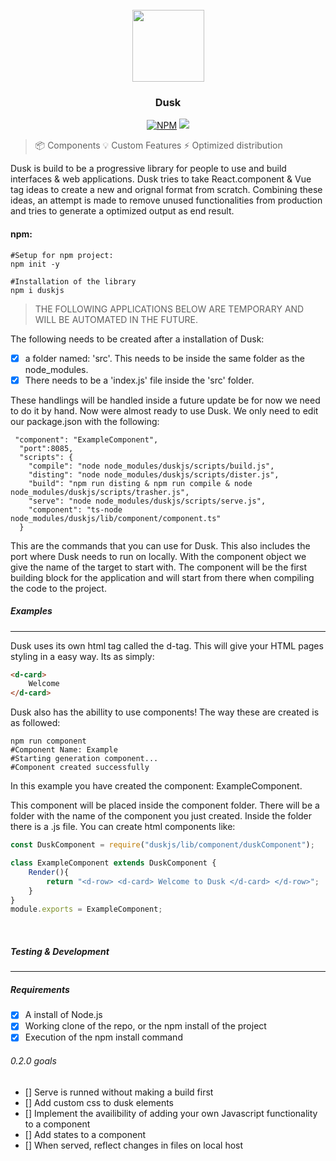 <div align="center">
<br>
<img src="https://i.imgur.com/83SFIFy.png" width="115">

### Dusk
 
<a href="https://www.npmjs.com/package/duskjs"><img src="https://img.shields.io/npm/v/dusk.svg?color=%2345cdff&sanitize=true" alt="NPM"></a>
<a href="https://github.com/duskjs/dusk/releases/tag/base"><img src="https://img.shields.io/github/package-json/v/duskjs/dusk?color=%2345cdff&style=flat-square"></a>
</div>

> 📦  Components
> 💡   Custom Features
> ⚡️  Optimized distribution

Dusk is build to be a progressive library for people to use and build interfaces & web applications. Dusk tries to take React.component & Vue tag ideas to create a new and orignal format from scratch. Combining these ideas, an attempt is made to remove unused functionalities from production and tries to generate a optimized output as end result.
<br>

#### npm:

```
#Setup for npm project:
npm init -y

#Installation of the library
npm i duskjs
```
> THE FOLLOWING APPLICATIONS BELOW ARE TEMPORARY AND WILL BE AUTOMATED IN THE FUTURE.

The following needs to be created after a installation of Dusk:
- [x] a folder named: 'src'. This needs to be inside the same folder as the node_modules.
- [x] There needs to be a 'index.js' file inside the 'src' folder.

These handlings will be handled inside a future update be for now we need to do it by hand. Now were almost ready to use Dusk. We only need to edit our package.json with the following:

```
 "component": "ExampleComponent",
  "port":8085,
  "scripts": {
    "compile": "node node_modules/duskjs/scripts/build.js",
    "disting": "node node_modules/duskjs/scripts/dister.js",
    "build": "npm run disting & npm run compile & node node_modules/duskjs/scripts/trasher.js",
    "serve": "node node_modules/duskjs/scripts/serve.js",
    "component": "ts-node node_modules/duskjs/lib/component/component.ts"
  }
```
This are the commands that you can use for Dusk. This also includes the port where Dusk needs to run on locally. With the component object we give the name of the target to start with. The component will be the first building block for the application and will start from there when compiling the code to the project.

##### Examples
<hr>

Dusk uses its own html tag called the d-tag. This will give your HTML pages styling in a easy way. Its as simply:
 
 ```html
<d-card>
     Welcome
</d-card>
 ```
Dusk also has the abillity to use components! The way these are created is as followed:

```shell
npm run component
#Component Name: Example
#Starting generation component...
#Component created successfully
```
In this example you have created the component: ExampleComponent.

This component will be placed inside the component folder. There will be a folder with the name of the component you just created. Inside the folder there is a .js file. You can create html components like:

```Javascript
const DuskComponent = require("duskjs/lib/component/duskComponent");

class ExampleComponent extends DuskComponent {
    Render(){
        return "<d-row> <d-card> Welcome to Dusk </d-card> </d-row>";
    }
}
module.exports = ExampleComponent;
```
<br>
  
##### Testing & Development
<hr>
  
##### Requirements
- [x] A install of Node.js
- [x] Working clone of the repo, or the npm install of the project
- [x] Execution of the npm install command

###### 0.2.0 goals
- [] Serve is runned without making a build first
- [] Add custom css to dusk elements
- [] Implement the availibility of adding your own Javascript functionality to a component
- [] Add states to a component
- [] When served, reflect changes in files on local host
